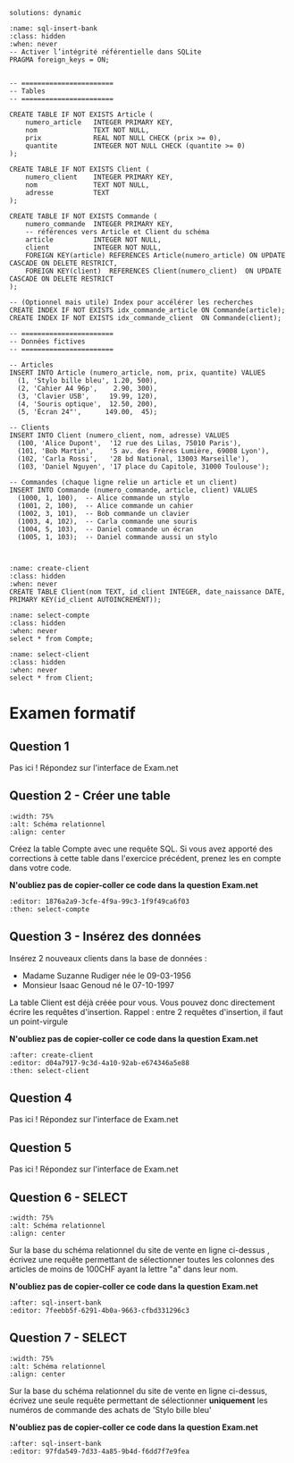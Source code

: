 <!-- Copyright 2025 Maxime Jan <maxime.jan@edufr.ch> -->
<!-- SPDX-License-Identifier: CC-BY-NC-SA-4.0 -->

```{metadata}
solutions: dynamic
```
```{exec} sql
:name: sql-insert-bank
:class: hidden
:when: never
-- Activer l’intégrité référentielle dans SQLite
PRAGMA foreign_keys = ON;


-- =======================
-- Tables
-- =======================

CREATE TABLE IF NOT EXISTS Article (
    numero_article   INTEGER PRIMARY KEY,
    nom              TEXT NOT NULL,
    prix             REAL NOT NULL CHECK (prix >= 0),
    quantite         INTEGER NOT NULL CHECK (quantite >= 0)
);

CREATE TABLE IF NOT EXISTS Client (
    numero_client    INTEGER PRIMARY KEY,
    nom              TEXT NOT NULL,
    adresse          TEXT
);

CREATE TABLE IF NOT EXISTS Commande (
    numero_commande  INTEGER PRIMARY KEY,
    -- références vers Article et Client du schéma
    article          INTEGER NOT NULL,
    client           INTEGER NOT NULL,
    FOREIGN KEY(article) REFERENCES Article(numero_article) ON UPDATE CASCADE ON DELETE RESTRICT,
    FOREIGN KEY(client)  REFERENCES Client(numero_client)  ON UPDATE CASCADE ON DELETE RESTRICT
);

-- (Optionnel mais utile) Index pour accélérer les recherches
CREATE INDEX IF NOT EXISTS idx_commande_article ON Commande(article);
CREATE INDEX IF NOT EXISTS idx_commande_client  ON Commande(client);

-- =======================
-- Données fictives
-- =======================

-- Articles
INSERT INTO Article (numero_article, nom, prix, quantite) VALUES
  (1, 'Stylo bille bleu', 1.20, 500),
  (2, 'Cahier A4 96p',    2.90, 300),
  (3, 'Clavier USB',     19.99, 120),
  (4, 'Souris optique',  12.50, 200),
  (5, 'Écran 24"',      149.00,  45);

-- Clients
INSERT INTO Client (numero_client, nom, adresse) VALUES
  (100, 'Alice Dupont',  '12 rue des Lilas, 75010 Paris'),
  (101, 'Bob Martin',    '5 av. des Frères Lumière, 69008 Lyon'),
  (102, 'Carla Rossi',   '28 bd National, 13003 Marseille'),
  (103, 'Daniel Nguyen', '17 place du Capitole, 31000 Toulouse');

-- Commandes (chaque ligne relie un article et un client)
INSERT INTO Commande (numero_commande, article, client) VALUES
  (1000, 1, 100),  -- Alice commande un stylo
  (1001, 2, 100),  -- Alice commande un cahier
  (1002, 3, 101),  -- Bob commande un clavier
  (1003, 4, 102),  -- Carla commande une souris
  (1004, 5, 103),  -- Daniel commande un écran
  (1005, 1, 103);  -- Daniel commande aussi un stylo



```

```{exec} sql
:name: create-client
:class: hidden
:when: never
CREATE TABLE Client(nom TEXT, id_client INTEGER, date_naissance DATE, PRIMARY KEY(id_client AUTOINCREMENT));
```

```{exec} sql
:name: select-compte
:class: hidden
:when: never
select * from Compte;
```


```{exec} sql
:name: select-client
:class: hidden
:when: never
select * from Client;
```

# Examen formatif
## Question 1
Pas ici ! Répondez sur l'interface de Exam.net

## Question 2 -  Créer une table
```{image} images/banque_faux.png
:width: 75%
:alt: Schéma relationnel
:align: center
```
Créez la table Compte avec une requête SQL. Si vous avez apporté des corrections à cette table dans l'exercice précédent, prenez les en compte dans votre code.

**N'oubliez pas de copier-coller ce code dans la question Exam.net**

```{exec} sql
:editor: 1876a2a9-3cfe-4f9a-99c3-1f9f49ca6f03
:then: select-compte

```



## Question 3 - Insérez des données
Insérez 2 nouveaux clients dans la base de données :
 - Madame Suzanne Rudiger née le 09-03-1956
 - Monsieur Isaac Genoud né le 07-10-1997

La table Client est déjà créée pour vous. Vous pouvez donc directement écrire les requêtes d'insertion. Rappel : entre 2 requêtes d'insertion, il faut un point-virgule

**N'oubliez pas de copier-coller ce code dans la question Exam.net**
```{exec} sql
:after: create-client
:editor: d04a7917-9c3d-4a10-92ab-e674346a5e88
:then: select-client

```

## Question 4
Pas ici ! Répondez sur l'interface de Exam.net

## Question 5
Pas ici ! Répondez sur l'interface de Exam.net

## Question 6 - SELECT
```{image} images/vente_en_ligne.png
:width: 75%
:alt: Schéma relationnel
:align: center
```
Sur la base du schéma relationnel du site de vente en ligne ci-dessus , écrivez une requête permettant de sélectionner toutes les colonnes des articles de moins de 100CHF ayant la lettre "a" dans leur nom.

**N'oubliez pas de copier-coller ce code dans la question Exam.net**
```{exec} sql
:after: sql-insert-bank
:editor: 7feebb5f-6291-4b0a-9663-cfbd331296c3

```

## Question 7 - SELECT
```{image} images/vente_en_ligne.png
:width: 75%
:alt: Schéma relationnel
:align: center
```

Sur la base du schéma relationnel du site de vente en ligne ci-dessus, écrivez une seule requête permettant de sélectionner **uniquement** les numéros de commande des achats de 'Stylo bille bleu'

**N'oubliez pas de copier-coller ce code dans la question Exam.net**
```{exec} sql
:after: sql-insert-bank
:editor: 97fda549-7d33-4a85-9b4d-f6dd7f7e9fea

```
